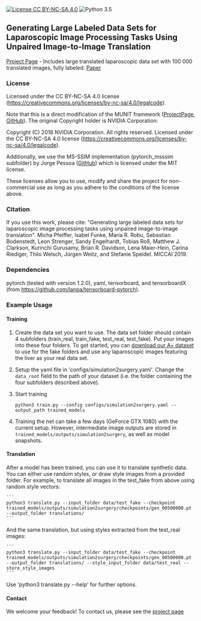[![License CC BY-NC-SA 4.0](https://img.shields.io/badge/license-CC4.0-blue.svg)](https://raw.githubusercontent.com/NVIDIA/FastPhotoStyle/master/LICENSE.md)
![Python 3.5](https://img.shields.io/badge/python-3.5-green.svg)
## Generating Large Labeled Data Sets for Laparoscopic Image Processing Tasks Using Unpaired Image-to-Image Translation

[Project Page](http://opencas.dkfz.de/image2image/) - Includes large translated laparoscopic data set with 100 000 translated images, fully labeled.
[Paper](https://arxiv.org/abs/1907.02882)

### License

Licensed under the CC BY-NC-SA 4.0 license (https://creativecommons.org/licenses/by-nc-sa/4.0/legalcode). 

Note that this is a direct modification of the MUNIT framework ([ProjectPage](https://arxiv.org/abs/1804.04732), [GitHub](https://github.com/NVlabs/MUNIT)). The original Copyright holder is NVIDIA Corporation:

Copyright (C) 2018 NVIDIA Corporation.  All rights reserved.
Licensed under the CC BY-NC-SA 4.0 license (https://creativecommons.org/licenses/by-nc-sa/4.0/legalcode). 

Additionally, we use the MS-SSIM implementation (pytorch\_msssim subfolder) by Jorge Pessoa ([GitHub](https://github.com/jorge-pessoa/pytorch-msssim)) which is licensed under the MIT license.

These licenses allow you to use, modify and share the project for non-commercial use as long as you adhere to the conditions of the license above.

### Citation

If you use this work, please cite:
"Generating large labeled data sets for laparoscopic image processing tasks using unpaired image-to-image translation". Micha Pfeiffer, Isabel Funke, Maria R. Robu, Sebastian Bodenstedt, Leon Strenger, Sandy Engelhardt, Tobias Roß, Matthew J. Clarkson, Kurinchi Gurusamy, Brian R. Davidson, Lena Maier-Hein, Carina Riediger, Thilo Welsch, Jürgen Weitz, and Stefanie Speidel. MICCAI 2019.

### Dependencies

pytorch (tested with version 1.2.0), yaml, tensorboard, and tensorboardX (from https://github.com/lanpa/tensorboard-pytorch).

### Example Usage

#### Training
1. Create the data set you want to use. The data set folder should contain 4 subfolders (train\_real, train\_fake, test\_real, test\_fake). Put your images into these four folders. To get started, you can [download our A+ dataset](http://opencas.dkfz.de/image2image/) to use for the fake folders and use any laparoscopic images featuring the liver as your real data set.

3. Setup the yaml file in 'configs/simulation2surgery.yaml'. Change the `data_root` field to the path of your dataset (i.e. the folder containing the four subfolders described above).

3. Start training
    ```
    python3 train.py --config configs/simulation2surgery.yaml --output_path trained_models
    ```
4. Training the net can take a few days (GeForce GTX 1080) with the current setup. However, intermediate image outputs are stored in `trained_models/outputs/simulation2surgery`, as well as model snapshots.

#### Translation

After a model has been trained, you can use it to translate synthetic data. You can either use random styles, or draw style images from a provided folder. For example, to translate all images in the test\_fake from above using random style vectors:

    ```
	python3 translate.py --input_folder data/test_fake --checkpoint trained_models/outputs/simulation2surgery/checkpoints/gen_00500000.pt --output_folder translations/
    ```

And the same translation, but using styles extracted from the test\_real images:

    ```
	python3 translate.py --input_folder data/test_fake --checkpoint trained_models/outputs/simulation2surgery/checkpoints/gen_00500000.pt --output_folder translations/ --style_input_folder data/test_real --store_style_images
    ```

Use 'python3 translate.py --help' for further options.


#### Contact

We welcome your feedback! To contact us, please see the [project page](http://opencas.dkfz.de/image2image/)


